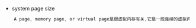 
- system page size

``` c
    A page, memory page, or virtual page是跟虚拟内存有关,它是一段连续的虚拟内存,一个page size 大小与处理器架构有关，一般是4K bytes
    
	
```
